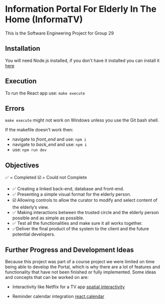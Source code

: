 # Information Portal For Elderly In The Home (InformaTV)

This is the Software Engineering Project for Group 29

## Installation

You will need Node.js installed, if you don't have it installed you can install it [here](https://nodejs.org/en/download/current/)

## Execution

To run the React app use: `make execute`

## Errors

`make execute` might not work on Windows unless you use the Git bash shell.

If the makefile doesn't work then:

- navigate to _front_end_ and use: `npm i`
- navigate to _back_end_ and use: `npm i`
- use: `npm run dev`

## Objectives

:white_check_mark: = Completed
:ballot_box_with_check: = Could not Complete

- :white_check_mark: Creating a linked back-end, database and front-end.
- :white_check_mark: Presenting a simple visual format for the elderly person.
- :ballot_box_with_check: Allowing controls to allow the curator to modify and select content of the elderly’s view.
- :white_check_mark: Making interactions between the trusted circle and the elderly person possible and as simple as possible.
- :white_check_mark: Test all the functionalities and make sure it all works together.
- :white_check_mark:Deliver the final product of the system to the client and the future potential developers.

## Further Progress and Development Ideas

Because this project was part of a course project we were limited on time being able to develop the Portal, which is why there are a lot of features and functionality that have not been finished or fully implemented. Some ideas and concepts that can be worked on are:

- Interactivity like Netflix for a TV app [spatial interactivity](https://github.com/NoriginMedia/react-spatial-navigation)

- Reminder calendar integration [react calendar](https://www.npmjs.com/package/react-reminder-calendar)
